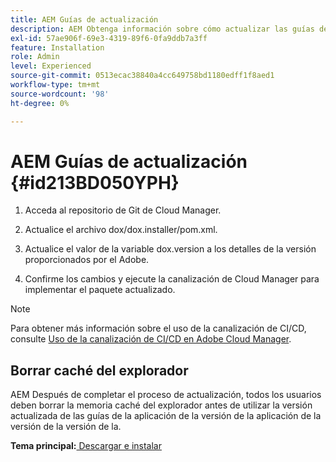 ```yaml
---
title: AEM Guías de actualización
description: AEM Obtenga información sobre cómo actualizar las guías de la
exl-id: 57ae906f-69e3-4319-89f6-0fa9ddb7a3ff
feature: Installation
role: Admin
level: Experienced
source-git-commit: 0513ecac38840a4cc649758bd1180edff1f8aed1
workflow-type: tm+mt
source-wordcount: '98'
ht-degree: 0%

---
```


# AEM Guías de actualización {#id213BD050YPH}

1. Acceda al repositorio de Git de Cloud Manager.

1. Actualice el archivo dox/dox.installer/pom.xml.

1. Actualice el valor de la variable dox.version a los detalles de la versión proporcionados por el Adobe.

1. Confirme los cambios y ejecute la canalización de Cloud Manager para implementar el paquete actualizado.


>[!NOTE]
>
> Para obtener más información sobre el uso de la canalización de CI/CD, consulte [Uso de la canalización de CI/CD en Adobe Cloud Manager](https://experienceleague.adobe.com/docs/experience-manager-learn/foundation/cloud-manager/use-the-cicd-pipeline-in-cloud-manager-for-aem.html).

## Borrar caché del explorador

AEM Después de completar el proceso de actualización, todos los usuarios deben borrar la memoria caché del explorador antes de utilizar la versión actualizada de las guías de la aplicación de la versión de la aplicación de la versión de la versión de la.

**Tema principal:**[ Descargar e instalar](download-install.md)

